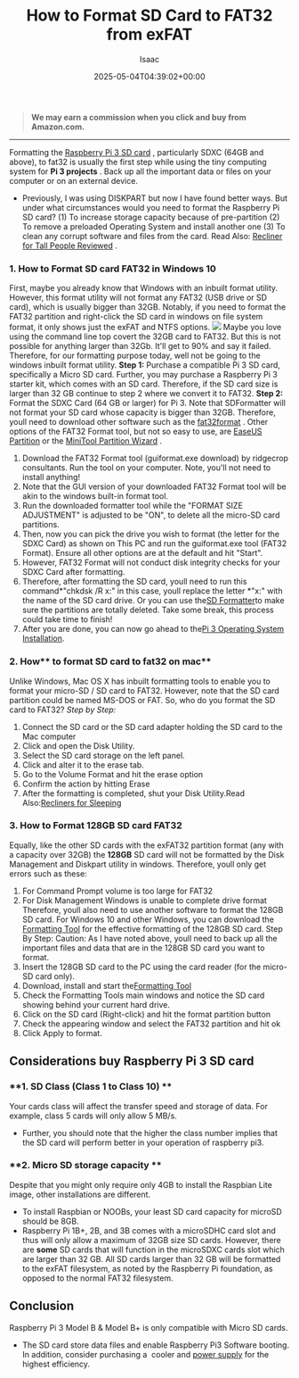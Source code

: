 ﻿---
author: Isaac
layout: post
title: How to Format SD Card to FAT32 from exFAT
date: '2025-05-04T04:39:02+00:00'
categories:
- Raspberry Pi 3
tags: []
slug: /how-to-format-sd-card-to-fat32/
lastmod: 2025-05-07T12:21:27+03:00
---
> **We may earn a commission when you click and buy from Amazon.com.**
>

---
Formatting the
[Raspberry Pi 3 SD card](https://pestpolicy.com/best-sd-card-for-raspberry-pi-3/)
, particularly SDXC (64GB and above), to fat32 is usually the first step while using the tiny computing system for
**Pi 3 projects**
. Back up all the important data or files on your computer or on an external device.
- Previously, I was using DISKPART but now I have found better ways. But under what circumstances would you need to format the Raspberry Pi SD card?
(1) To increase storage capacity because of pre-partition (2) To remove a preloaded Operating System and install another one (3) To clean any corrupt software and files from the card.
Read Also:
[Recliner for Tall People Reviewed](https://pestpolicy.com/best-recliner-for-tall-people/)
.
### 1. How to Format SD card FAT32 in Windows 10
First, maybe you already know that Windows with an inbuilt format utility. However, this format utility will not format any FAT32 (USB drive or SD card), which is usually bigger than 32GB.
Notably, if you need to format the FAT32 partition and right-click the SD card in windows on file system format, it only shows just the exFAT and NTFS options.
![](/assets/img/03/How-to-Format-SD-Card-to-FAT32-from-exFAT-300x200.jpg)
Maybe you love using the command line top covert the 32GB card to FAT32. But this is not possible for anything larger than 32Gb. It'll get to 90% and say it failed.
Therefore, for our formatting purpose today, well not be going to the windows inbuilt format utility.
**Step 1:**
Purchase a compatible Pi 3 SD card, specifically a Micro SD card.
Further, you may purchase a Raspberry Pi 3 starter kit, which comes with an SD card. Therefore, if the SD card size is larger than 32 GB continue to step 2 where we convert it to FAT32.
**Step 2:**
Format the SDXC Card (64 GB or larger) for Pi 3.
Note that SDFormatter will not format your SD card whose capacity is bigger than 32GB. Therefore, youll need to download other software such as the
[fat32format](http://www.ridgecrop.demon.co.uk/index.htm?guiformat.htm)
. Other options of the FAT32 Format tool, but not so easy to use, are
[EaseUS Partition](http://www.easeus.com/partition-manager/epm-free.html)
or the
[MiniTool Partition Wizard](http://www.minitool.com/partition-manager/partition-wizard-home.html)
.
1. Download the FAT32 Format tool (guiformat.exe download) by ridgecrop consultants. Run the tool on your computer. Note, you'll not need to install anything!
2. Note that the GUI version of your downloaded FAT32 Format tool will be akin to the windows built-in format tool.
3. Run the downloaded formatter tool while the "FORMAT SIZE ADJUSTMENT" is adjusted to be "ON", to delete all the micro-SD card partitions.
4. Then, now you can pick the drive you wish to format (the letter for the SDXC Card) as shown on This PC and run the guiformat.exe tool (FAT32 Format). Ensure all other options are at the default and hit "Start".
5. However, FAT32 Format will not conduct disk integrity checks for your SDXC Card after formatting.
6. Therefore, after formatting the SD card, youll need to run this command*"chkdsk /R x:" in this case, youll replace the letter *"x:" with the name of the SD card drive. Or you can use the[SD Formatter](https://www.sdcard.org/downloads/formatter_4/)to make sure the partitions are totally deleted. Take some break, this process could take time to finish!
7. After you are done, you can now go ahead to the[Pi 3 Operating System Installation](https://pestpolicy.com/best-os-raspberry-pi-3/).
### **2. How**** to format SD card to fat32 on mac**
Unlike Windows, Mac OS X has inbuilt formatting tools to enable you to format your micro-SD / SD card to FAT32.
However, note that the SD card partition could be named MS-DOS or FAT.
So, who do you format the SD card to FAT32?
*Step by Step:*
1. Connect the SD card or the SD card adapter holding the SD card to the Mac computer
2. Click and open the Disk Utility.
3. Select the SD card storage on the left panel.
4. Click and alter it to the erase tab.
5. Go to the Volume Format and hit the erase option
6. Confirm the action by hitting Erase
7. After the formatting is completed, shut your Disk Utility.Read Also:[Recliners for Sleeping](https://pestpolicy.com/best-recliners-for-sleeping/)
### 3. How to Format 128GB SD card FAT32
Equally, like the other SD cards with the exFAT32 partition format (any with a capacity over 32GB) the
**128GB**
SD card will not be formatted by the Disk Management and Diskpart utility in windows.
Therefore, youll only get errors such as these:
1. For Command Prompt  volume is too large for FAT32
2. For Disk Management  Windows is unable to complete drive format
Therefore, youll also need to use another software to format the 128GB SD card.
For Windows 10 and other Windows, you can download the
[Formatting Tool](http://www.ridgecrop.demon.co.uk/index.htm?guiformat.htm)
for the effective formatting of the 128GB SD card.
Step By Step:
Caution: As I have noted above, youll need to back up all the important files and data that are in the 128GB SD card you want to format.
1. Insert the 128GB SD card to the PC using the card reader (for the micro-SD card only).
2. Download, install and start the[Formatting Tool](http://www.ridgecrop.demon.co.uk/index.htm?guiformat.htm)
3. Check the Formatting Tools main windows and notice the SD card showing behind your current hard drive.
4. Click on the SD card (Right-click) and hit the format partition button
5. Check the appearing window and select the FAT32 partition and hit ok
6. Click Apply to format.
## Considerations buy Raspberry Pi 3 SD card
### **1. SD Class (Class 1 to Class 10) **
Your cards class will affect the transfer speed and storage of data. For example, class 5 cards will only allow 5 MB/s.
- Further, you should note that the higher the class number implies that the SD card will perform better in your operation of raspberry pi3.
### **2. Micro SD storage capacity **
Despite that you might only require only 4GB to install the Raspbian Lite image, other installations are different.
- To install Raspbian or NOOBs, your least SD card capacity for microSD should be 8GB.
- Raspberry Pi 1B+, 2B, and 3B comes with a microSDHC card slot and thus will only allow a maximum of 32GB size SD cards.
However, there are
**some**
SD cards that will function in the microSDXC cards slot which are larger than 32 GB. All SD cards larger than 32 GB will be formatted to the exFAT filesystem, as noted by the Raspberry Pi foundation, as opposed to the normal FAT32 filesystem.
## Conclusion
Raspberry Pi 3 Model B & Model B+ is only compatible with Micro SD cards.
- The SD card store data files and enable Raspberry Pi3 Software booting.
In addition, consider purchasing a  cooler and
[power supply](https://pestpolicy.com/best-power-supply-raspberry-pi-3/)
for the highest efficiency.
